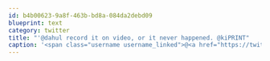 ```yaml
---
id: b4b00623-9a8f-463b-bd8a-084da2debd09
blueprint: text
category: twitter
title: "'@dahul record it on video, or it never happened. @kiPRINT"
caption: '<span class="username username_linked">@<a href="https://twitter.com/dahul" title="Darren Hull (dahul)">dahul</a></span> record it on video, or it never happened. <span class="username username_linked">@<a href="https://twitter.com/kiPRINT" title="Kelowna InstaPrint">kiPRINT</a></span>'
---
```

